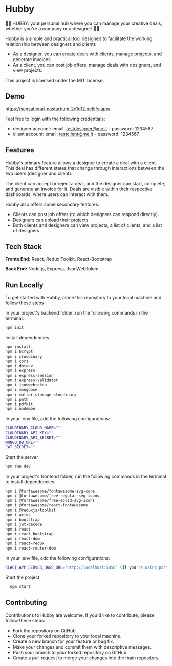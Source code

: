 
# Hubby

👨‍💻 HUBBY: your personal hub where you can manage your creative deals, whether you're a company or a designer! 👨‍💻

Hubby is a simple and practical tool designed to facilitate the working relationship between designers and clients

- As a designer, you can create deals with clients, manage projects, and generate invoices.
- As a client, you can post job offers, manage deals with designers, and view projects.

This project is licensed under the MIT License.
## Demo
https://sensational-nasturtium-2c1df2.netlify.app/

Feel free to login with the following credentials:
- designer account: email: testdesigner@me.it - password: 1234567
- client account: email: testclient@me.it - password: 1234567



## Features
Hubby's primary feature allows a designer to create a deal with a client. This deal has different states that change through interactions between the two users (designer and client). 

The client can accept or reject a deal, and the designer can start, complete, and generate an invoice for it. 
Deals are visible within their respective dashboards, where users can interact with them.

Hubby also offers some secondary features:

- Clients can post job offers (to which designers can respond directly).
- Designers can upload their projects.
- Both clients and designers can view projects, a list of clients, and a list of designers.



## Tech Stack

**Fronte End:** React, Redux Toolkit, React-Bootstrap

**Back End:** Node.js, Express, JsonWebToken


## Run Locally

To get started with Hubby, clone this repository to your local machine and follow these steps


In your project's backend folder, run the following commands in the terminal:

```bash
npm init
```

Install dependencies

```bash
npm install
npm i bcrypt
npm i cloudinary
npm i cors
npm i dotenv
npm i express
npm i express-session
npm i express-validator
npm i jsonwebtoken
npm i mongoose
npm i multer-storage-cloudinary
npm i path
npm i pdfkit
npm i nodemon
```
In your .env file, add the following configurations:
  ```bash
CLOUDINARY_CLOUD_NAME=""
CLOUDINARY_API_KEY=""
CLOUDINARY_API_SECRET=""
MONGO_DB_URL=""
JWT_SECRET=""
```

Start the server

```bash
npm run dev
```

In your project's frontend folder, run the following commands in the terminal to install dependencies:

```bash
npm i @fortawesome/fontawesome-svg-core
npm i @fortawesome/free-regular-svg-icons
npm i @fortawesome/free-solid-svg-icons
npm i @fortawesome/react-fontawesome
npm i @reduxjs/toolkit
npm i axios
npm i bootstrap
npm i jwt-decode
npm i react
npm i react-bootstrap
npm i react-dom
npm i react-redux
npm i react-router-dom
```

In your .env file, add the following configurations:
  ```bash
 REACT_APP_SERVER_BASE_URL="http://localhost:5050" (if you're using port 5050 in the backend).
```

Start the project

```bash
  npm start
```
## Contributing
Contributions to Hubby are welcome. If you'd like to contribute, please follow these steps:

- Fork the repository on GitHub.
- Clone your forked repository to your local machine.
- Create a new branch for your feature or bug fix.
- Make your changes and commit them with descriptive messages.
- Push your branch to your forked repository on GitHub.
- Create a pull request to merge your changes into the main repository.

